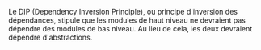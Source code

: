 Le DIP (Dependency Inversion Principle), ou principe d'inversion des dépendances, stipule que les modules de haut niveau ne devraient pas dépendre des modules de bas niveau. Au lieu de cela, les deux devraient dépendre d'abstractions.
